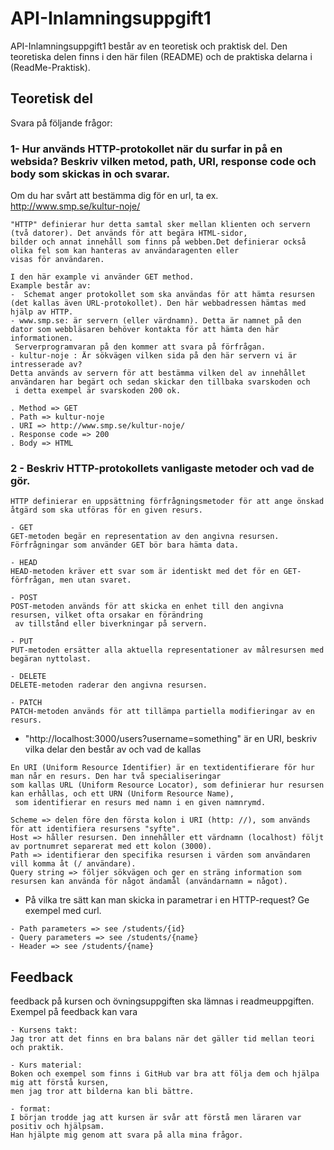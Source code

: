 # API-Inlamningsuppgift1


API-Inlamningsuppgift1 består av en teoretisk och praktisk del.
Den teoretiska delen finns i den här filen (README) och de praktiska delarna i (ReadMe-Praktisk).

## Teoretisk del

Svara på följande frågor:

 ### 1- Hur används HTTP-protokollet när du surfar in på en websida? Beskriv vilken metod, path, URI, response code och body som skickas in och svarar.
Om du har svårt att bestämma dig för en url, ta ex. http://www.smp.se/kultur-noje/

```
"HTTP" definierar hur detta samtal sker mellan klienten och servern (två datorer). Det används för att begära HTML-sidor,
bilder och annat innehåll som finns på webben.Det definierar också olika fel som kan hanteras av användaragenten eller
visas för användaren.

I den här example vi använder GET method.
Example består av:
-  Schemat anger protokollet som ska användas för att hämta resursen (det kallas även URL-protokollet). Den här webbadressen hämtas med hjälp av HTTP.
- www.smp.se: är servern (eller värdnamn). Detta är namnet på den dator som webbläsaren behöver kontakta för att hämta den här informationen.
 Serverprogramvaran på den kommer att svara på förfrågan.
- kultur-noje : Är sökvägen vilken sida på den här servern vi är intresserade av?
Detta används av servern för att bestämma vilken del av innehållet användaren har begärt och sedan skickar den tillbaka svarskoden och
 i detta exempel är svarskoden 200 ok.

. Method => GET
. Path => kultur-noje
. URI => http://www.smp.se/kultur-noje/
. Response code => 200
. Body => HTML

```

 ### 2 -  Beskriv HTTP-protokollets vanligaste metoder och vad de gör.
```
HTTP definierar en uppsättning förfrågningsmetoder för att ange önskad åtgärd som ska utföras för en given resurs.

- GET
GET-metoden begär en representation av den angivna resursen. Förfrågningar som använder GET bör bara hämta data.

- HEAD
HEAD-metoden kräver ett svar som är identiskt med det för en GET-förfrågan, men utan svaret.

- POST
POST-metoden används för att skicka en enhet till den angivna resursen, vilket ofta orsakar en förändring
 av tillstånd eller biverkningar på servern.

- PUT
PUT-metoden ersätter alla aktuella representationer av målresursen med begäran nyttolast.

- DELETE
DELETE-metoden raderar den angivna resursen.

- PATCH
PATCH-metoden används för att tillämpa partiella modifieringar av en resurs.

```

 - "http://localhost:3000/users?username=something" är en URI, beskriv vilka delar den består av och vad de kallas

```
En URI (Uniform Resource Identifier) är en textidentifierare för hur man når en resurs. Den har två specialiseringar
som kallas URL (Uniform Resource Locator), som definierar hur resursen kan erhållas, och ett URN (Uniform Resource Name),
 som identifierar en resurs med namn i en given namnrymd.

Scheme => delen före den första kolon i URI (http: //), som används för att identifiera resursens "syfte".
Host => håller resursen. Den innehåller ett värdnamn (localhost) följt av portnumret separerat med ett kolon (3000).
Path => identifierar den specifika resursen i värden som användaren vill komma åt (/ användare).
Query string => följer sökvägen och ger en sträng information som resursen kan använda för något ändamål (användarnamn = något).
```

 - På vilka tre sätt kan man skicka in parametrar i en HTTP-request? Ge exempel med curl.
 ```
- Path parameters => see /students/{id}
- Query parameters => see /students/{name}
- Header => see /students/{name}

 ```

## Feedback

feedback på kursen och övningsuppgiften ska lämnas i readmeuppgiften. Exempel på feedback kan vara
```
- Kursens takt:
Jag tror att det finns en bra balans när det gäller tid mellan teori och praktik.

- Kurs material:
Boken och exempel som finns i GitHub var bra att följa dem och hjälpa mig att förstå kursen,
men jag tror att bilderna kan bli bättre.

- format:
I början trodde jag att kursen är svår att förstå men läraren var positiv och hjälpsam.
Han hjälpte mig genom att svara på alla mina frågor.

```
